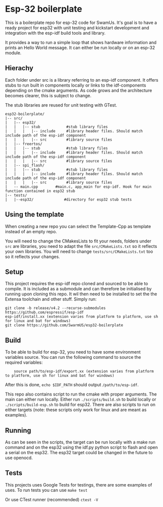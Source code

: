 # Esp-32 boilerplate

This is a boilerplate repo for esp-32 code for SwamUs.
It's goal is to have a ready project for esp32 with unit testing and kickstart development and integration with the esp-idf build tools and library.

It provides a way to run a simple loop that shows hardware information and prints an Hello World message.
It can either be run locally or on an esp-32 module.


## Hierachy

Each folder under src is a library referring to an esp-idf component. It offers stubs to run built in components locally or links to the idf-components depending on the cmake arguments.
As code grows and the architecture becomes clearer, this is subject to change. 

The stub libraries are reused for unit testing with GTest.

````
esp32-boilerplate/
|-- src/
|   |-- esp32/
|   |   |-- stub            #stub library files
|   |   |   |-- include     #library header files. Should match include path of the esp-idf component
|   |   |   |-- src         #library source files
|   |-- freertos/
|   |   |-- stub            #stub library files
|   |   |   |-- include     #library header files. Should match include path of the esp-idf component
|   |   |   |-- src         #library source files
|   |-- spi_flash/
|   |   |-- stub            #stub library files
|   |   |   |-- include     #library header files. Should match include path of the esp-idf component
|   |   |   |-- src         #library source files
|   -- main.cpp        #main.c, app_main for esp-idf. Hook for main function contained in esp32 stub
|-- tests/
|   |--esp32/              #directory for esp32 stub tests
````

## Using the template
When creating a new repo you can select the Template-Cpp as template instead of an empty repo.

You will need to change the CMakesLists to fit your needs, folders under `src` are libraries, you need to adapt the file `src/CMakeLists.txt` so it reflects your own libraries. You will need to change `tests/src/CMakeLists.txt` too so it reflects your changes. 

## Setup

This project requires the esp-idf repo cloned and sourced to be able to compile. It is included as a submodule and can therefore be initialised by running upon cloning this repo.
It wil then need to be installed to set the the Extensa toolchain and other stuff. Simply run:
````
git clone -b release/v4.2 --recurse-submodules https://github.com/espressif/esp-idf
esp-idf/install.xx (extension varies from platform to platform, use sh for linux and bat for windows)
git clone https://github.com/SwarmUS/esp32-boilerplate
````

## Build
To be able to build for esp-32, you need to have some environment variables source. 
You can run the following command to source the required variables:
````
    source path/to/esp-idf/export.xx (extension varies from platform to platform, use sh for linux and bat for windows)
````
After this is done, `echo $IDF_PATH` should output `/path/to/esp-idf`.

This repo also contains script to run the cmake with proper arguments. The main can either run locally. 
Either run `./scripts/build.sh`  to build locally or `./scripts/build-esp.sh` to build for esp32. There are also scripts to run on either targets (note: these scripts only work for linux and are meant as examples).

## Running
As can be seen in the scripts, the target can be run locally with a make run command and on the esp32 using the idf.py python script to flash and open a serial on the esp32.
The esp32 target could be changed in the future to use openocd.

## Tests

This projects uses Google Tests for testings, there are some examples of uses.
To run tests you can use 
```make test```

Or use CTest runner (recommended)
```ctest -V```
